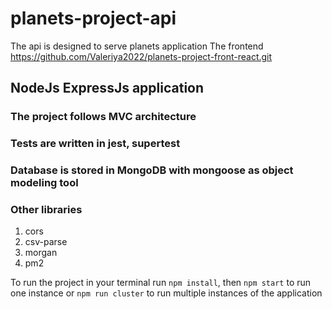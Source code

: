 # planets-project-api
The api is designed to serve planets application
The frontend https://github.com/Valeriya2022/planets-project-front-react.git

## NodeJs ExpressJs application 
### The project follows MVC architecture
### Tests are written in jest, supertest
### Database is stored in MongoDB with mongoose as object modeling tool

### Other libraries 
1) cors
2) csv-parse
3) morgan
4) pm2 

To run the project in your terminal run
```npm install```, then
```npm start``` to run one instance or
```npm run cluster``` to run multiple instances of the application
